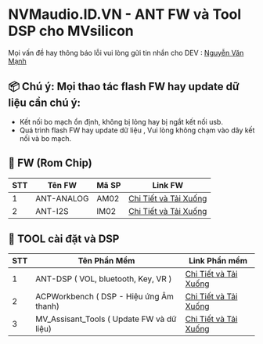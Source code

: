 # NVMaudio.ID.VN  - ANT  FW và Tool DSP cho MVsilicon
Mọi vấn đề hay thông báo lỗi vui lòng gửi tin nhắn cho DEV : [Nguyễn Văn Mạnh](https://www.facebook.com/NvmAudio)
 
## 📦 Chú ý:  Mọi thao tác flash FW hay update dữ liệu cần chú ý:
- Kết nối bo mạch ổn định, không bị lỏng hay bị ngắt kết nối usb.
- Quá trình flash FW hay update dữ liệu , Vui lòng không chạm vào dây kết nối và bo mạch.

## 🔧 FW (Rom Chip)

| STT | Tên FW     | Mã SP      | Link FW                                                |
|-----|------------|------------|--------------------------------------------------------|
| 1   | ANT-ANALOG | AM02       | [Chi Tiết và Tải Xuống](https://github.com/nvmaudio/nvm_app/releases/tag/AM02) |
| 2   | ANT-I2S    | IM02       | [Chi Tiết và Tải Xuống](https://github.com/nvmaudio/nvm_app/releases/tag/IM02) |


## 🚀 TOOL cài đặt và DSP

| STT | Tên Phần Mềm           | Link Phần mềm                                          |
|-----|------------------------|--------------------------------------------------------|
| 1   | ANT-DSP           ( VOL, bluetooth, Key, VR )     | [Chi Tiết và Tải Xuống](https://github.com/nvmaudio/nvm_app/releases/tag/ANT_DSP) |
| 2   | ACPWorkbench      ( DSP - Hiệu ứng Âm thanh)      | [Chi Tiết và Tải Xuống](https://github.com/nvmaudio/nvm_app/releases/tag/ACPWorkbench) |
| 3   | MV_Assisant_Tools ( Update FW và dữ liệu)         | [Chi Tiết và Tải Xuống](https://github.com/nvmaudio/nvm_app/releases/tag/MV_Assisant_Tools) |


